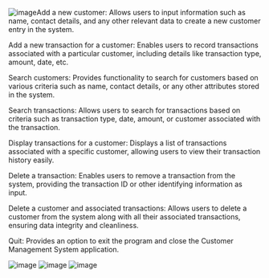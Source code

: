 ![image](https://github.com/SadafMalik26/Customer-Managment-System/assets/129103296/52ae7409-2084-4938-a6d2-ecd5552036a8)Add a new customer: Allows users to input information such as name, contact details, and any other relevant data to create a new customer entry in the system.

Add a new transaction for a customer: Enables users to record transactions associated with a particular customer, including details like transaction type, amount, date, etc.

Search customers: Provides functionality to search for customers based on various criteria such as name, contact details, or any other attributes stored in the system.

Search transactions: Allows users to search for transactions based on criteria such as transaction type, date, amount, or customer associated with the transaction.

Display transactions for a customer: Displays a list of transactions associated with a specific customer, allowing users to view their transaction history easily.

Delete a transaction: Enables users to remove a transaction from the system, providing the transaction ID or other identifying information as input.

Delete a customer and associated transactions: Allows users to delete a customer from the system along with all their associated transactions, ensuring data integrity and cleanliness.

Quit: Provides an option to exit the program and close the Customer Management System application.

![image](https://github.com/SadafMalik26/Customer-Managment-System/assets/129103296/f1284a72-cfa0-462b-98b4-c7c705f79d42)
![image](https://github.com/SadafMalik26/Customer-Managment-System/assets/129103296/d413a4c5-dec8-4133-9bd4-517a08bfe2e0)
![image](https://github.com/SadafMalik26/Customer-Managment-System/assets/129103296/543b7332-a468-4667-9653-2db26acd9f82)

